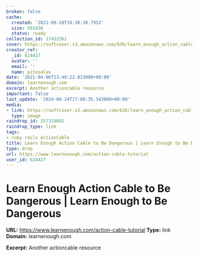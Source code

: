 ```yaml
---
broken: false
cache:
  created: '2021-09-20T19:30:38.795Z'
  size: 503430
  status: ready
collection_id: 17452361
cover: https://softcover.s3.amazonaws.com/636/learn_enough_action_cable/images/cover-web.png
creator_ref:
  _id: 624427
  avatar: ''
  email: ''
  name: pitosalas
date: '2021-04-06T13:40:22.823000+00:00'
domain: learnenough.com
excerpt: Another actioncable resource
important: false
last_update: '2024-06-24T17:08:35.543000+00:00'
media:
- link: https://softcover.s3.amazonaws.com/636/learn_enough_action_cable/images/cover-web.png
  type: image
raindrop_id: 257324092
raindrop_type: link
tags:
- ruby rails ActionCable
title: Learn Enough Action Cable to Be Dangerous | Learn Enough to Be Dangerous
type: drop
url: https://www.learnenough.com/action-cable-tutorial
user_id: 624427
---
```


# Learn Enough Action Cable to Be Dangerous | Learn Enough to Be Dangerous

**URL:** https://www.learnenough.com/action-cable-tutorial
**Type:** link
**Domain:** learnenough.com

**Excerpt:** Another actioncable resource
